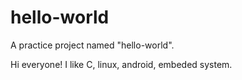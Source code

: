 # hello-world
A practice project named "hello-world".

Hi everyone!
  I like C, linux, android, embeded system.
